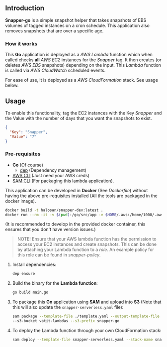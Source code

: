 ## Introduction

**Snapper-go** is a simple snapshot helper that takes snapshots of EBS volumes
of tagged instances on a cron schedule. This application also removes snapshots
that are over a specific age.

### How it works
This **Go** application is deployed as a _AWS Lambda_ function which when called
checks **all** _AWS EC2_ instances for the _Snapper_ tag. It then creates (or deletes
_AWS EBS_ snapshots) depending on the input. This _Lambda_ function is called
via _AWS CloudWatch_ scheduled events.

For ease of use, it is deployed as a _AWS CloudFormation_ stack. See usage
below.

## Usage

To enable this functionality, tag the EC2 instances with the Key _Snapper_ and
the Value with the number of days that you want the snapshots to exist.

```json
{
  "Key": "Snapper",
  "Value": "7"
}
```

### Pre-requisites
- **Go** (Of course)
  - [dep](https://github.com/golang/dep) (Dependency management)
- [AWS CLI](https://docs.aws.amazon.com/cli/latest/userguide/cli-chap-welcome.html<Paste>) (Just need your AWS creds)
- [SAM CLI](https://github.com/awslabs/aws-sam-cli) (For packaging this
  lambda application).

This application can be developed in **Docker** (See _Dockerfile_) without having
the above pre-requisites installed (All the tools are packaged in the docker
image).

```bash
docker build -t halosan/snapper-dev:latest .
docker run --rm -it -v $(pwd):/go/src/app -v $HOME/.aws:/home/1000/.aws halosan/snapper-dev:latest bash
```

(It is recommended to develop in the provided docker container, this ensures that
you don't have version issues.)

> NOTE!
> Ensure that your AWS lambda function has the permission to access your EC2
> instances and create snapshots. This can be done by attaching your Lambda
> function to a _role_. An example policy for this role can be found in
> _snapper-policy_.

1. Install dependencies:

    ```bash
    dep ensure
    ```

2. Build the binary for the **Lambda function**:

    ```bash
    go build main.go
    ```

3. To package this **Go** application using **SAM** and upload into **S3** (Note that
   this will also update the `snapper-serverless.yaml` file):

    ```bash
    sam package --template-file ./template.yaml --output-template-file snapper-serverless.yaml \
    --s3-bucket vatit-lambdas --s3-prefix snapper-go
    ```

4. To deploy the Lambda function through your own CloudFormation stack:

    ```bash
    sam deploy --template-file snapper-serverless.yaml --stack-name snapper
    ```

